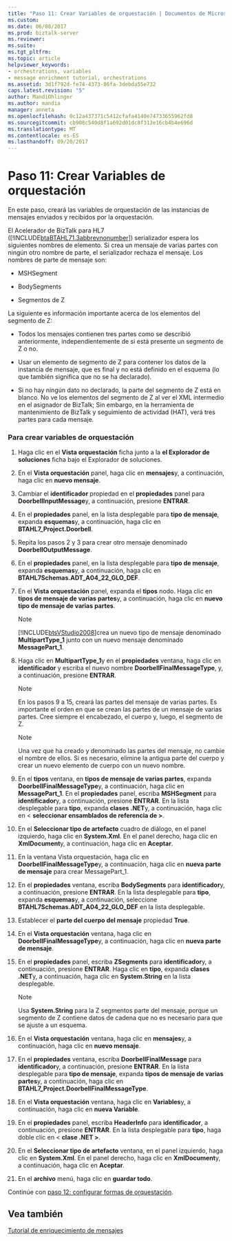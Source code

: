 ```yaml
---
title: "Paso 11: Crear Variables de orquestación | Documentos de Microsoft"
ms.custom: 
ms.date: 06/08/2017
ms.prod: biztalk-server
ms.reviewer: 
ms.suite: 
ms.tgt_pltfrm: 
ms.topic: article
helpviewer_keywords:
- orchestrations, variables
- message enrichment tutorial, orchestrations
ms.assetid: 3d1f792d-fe74-4373-86fa-3debda55e732
caps.latest.revision: "5"
author: MandiOhlinger
ms.author: mandia
manager: anneta
ms.openlocfilehash: 0c12a437371c5412cfafa4140e74733655962fd8
ms.sourcegitcommit: cb908c540d8f1a692d01dc8f313e16cb4b4e696d
ms.translationtype: MT
ms.contentlocale: es-ES
ms.lasthandoff: 09/20/2017
---
```

# <a name="step-11-create-orchestration-variables"></a>Paso 11: Crear Variables de orquestación
En este paso, creará las variables de orquestación de las instancias de mensajes enviados y recibidos por la orquestación.  
  
 El Acelerador de BizTalk para HL7 ([!INCLUDE[btaBTAHL71.3abbrevnonumber](../../includes/btabtahl71-3abbrevnonumber-md.md)]) serializador espera los siguientes nombres de elemento. Si crea un mensaje de varias partes con ningún otro nombre de parte, el serializador rechaza el mensaje. Los nombres de parte de mensaje son:  
  
-   MSHSegment  
  
-   BodySegments  
  
-   Segmentos de Z  
  
 La siguiente es información importante acerca de los elementos del segmento de Z:  
  
-   Todos los mensajes contienen tres partes como se describió anteriormente, independientemente de si está presente un segmento de Z o no.  
  
-   Usar un elemento de segmento de Z para contener los datos de la instancia de mensaje, que es final y no está definido en el esquema (lo que también significa que no se ha declarado).  
  
-   Si no hay ningún dato no declarado, la parte del segmento de Z está en blanco. No ve los elementos del segmento de Z al ver el XML intermedio en el asignador de BizTalk; Sin embargo, en la herramienta de mantenimiento de BizTalk y seguimiento de actividad (HAT), verá tres partes para cada mensaje.  
  
### <a name="to-create-orchestration-variables"></a>Para crear variables de orquestación  
  
1.  Haga clic en el **Vista orquestación** ficha junto a la **el Explorador de soluciones** ficha bajo el Explorador de soluciones.  
  
2.  En el **Vista orquestación** panel, haga clic en **mensajes**y, a continuación, haga clic en **nuevo mensaje**.  
  
3.  Cambiar el **identificador** propiedad en el **propiedades** panel para **DoorbellInputMessage**y, a continuación, presione **ENTRAR**.  
  
4.  En el **propiedades** panel, en la lista desplegable para **tipo de mensaje**, expanda **esquemas**y, a continuación, haga clic en **BTAHL7_Project.Doorbell**.  
  
5.  Repita los pasos 2 y 3 para crear otro mensaje denominado **DoorbellOutputMessage**.  
  
6.  En el **propiedades** panel, en la lista desplegable para **tipo de mensaje**, expanda **esquemas**y, a continuación, haga clic en **BTAHL7Schemas.ADT_A04_22_GLO_DEF**.  
  
7.  En el **Vista orquestación** panel, expanda el **tipos** nodo. Haga clic en **tipos de mensaje de varias partes**y, a continuación, haga clic en **nuevo tipo de mensaje de varias partes**.  
  
    > [!NOTE]
    >  [!INCLUDE[btsVStudio2008](../../includes/btsvstudio2008-md.md)]crea un nuevo tipo de mensaje denominado **MultipartType_1** junto con un nuevo mensaje denominado **MessagePart_1**.  
  
8.  Haga clic en **MultipartType_1**y en el **propiedades** ventana, haga clic en **identificador** y escriba el nuevo nombre **DoorbellFinalMessageType**, y, a continuación, presione **ENTRAR**.  
  
    > [!NOTE]
    >  En los pasos 9 a 15, creará las partes del mensaje de varias partes. Es importante el orden en que se crean las partes de un mensaje de varias partes. Cree siempre el encabezado, el cuerpo y, luego, el segmento de Z.  
  
    > [!NOTE]
    >  Una vez que ha creado y denominado las partes del mensaje, no cambie el nombre de ellos. Si es necesario, elimine la antigua parte del cuerpo y crear un nuevo elemento de cuerpo con un nuevo nombre.  
  
9. En el **tipos** ventana, en **tipos de mensaje de varias partes**, expanda **DoorbellFinalMessageType**y, a continuación, haga clic en **MessagePart_1**. En el **propiedades** panel, escriba **MSHSegment** para **identificador**y, a continuación, presione **ENTRAR**. En la lista desplegable para **tipo**, expanda **clases .NET**y, a continuación, haga clic en \< **seleccionar ensamblados de referencia de >**.  
  
10. En el **Seleccionar tipo de artefacto** cuadro de diálogo, en el panel izquierdo, haga clic en **System.Xml**. En el panel derecho, haga clic en **XmlDocument**y, a continuación, haga clic en **Aceptar**.  
  
11. En la ventana Vista orquestación, haga clic en **DoorbellFinalMessageType**y, a continuación, haga clic en **nueva parte de mensaje** para crear MessagePart_1.  
  
12. En el **propiedades** ventana, escriba **BodySegments** para **identificador**y, a continuación, presione **ENTRAR**. En la lista desplegable para **tipo**, expanda **esquemas**y, a continuación, seleccione **BTAHL7Schemas.ADT_A04_22_GLO_DEF** en la lista desplegable.  
  
13. Establecer el **parte del cuerpo del mensaje** propiedad **True**.  
  
14. En el **Vista orquestación** ventana, haga clic en **DoorbellFinalMessageType**y, a continuación, haga clic en **nueva parte de mensaje**.  
  
15. En el **propiedades** panel, escriba **ZSegments** para **identificador**y, a continuación, presione **ENTRAR**. Haga clic en **tipo**, expanda **clases .NET**y, a continuación, haga clic en **System.String** en la lista desplegable.  
  
    > [!NOTE]
    >  Usa **System.String** para la Z segmentos parte del mensaje, porque un segmento de Z contiene datos de cadena que no es necesario para que se ajuste a un esquema.  
  
16. En el **Vista orquestación** ventana, haga clic en **mensajes**y, a continuación, haga clic en **nuevo mensaje**.  
  
17. En el **propiedades** ventana, escriba **DoorbellFinalMessage** para **identificador**y, a continuación, presione **ENTRAR**. En la lista desplegable para **tipo de mensaje**, expanda **tipos de mensaje de varias partes**y, a continuación, haga clic en **BTAHL7_Project.DoorbellFinalMessageType**.  
  
18. En el **Vista orquestación** ventana, haga clic en **Variables**y, a continuación, haga clic en **nueva Variable**.  
  
19. En el **propiedades** panel, escriba **HeaderInfo** para **identificador**, a continuación, presione **ENTRAR**. En la lista desplegable para **tipo**, haga doble clic en \< **clase .NET >**.  
  
20. En el **Seleccionar tipo de artefacto** ventana, en el panel izquierdo, haga clic en **System.Xml**. En el panel derecho, haga clic en **XmlDocument**y, a continuación, haga clic en **Aceptar**.  
  
21. En el **archivo** menú, haga clic en **guardar todo**.  
  
 Continúe con [paso 12: configurar formas de orquestación](../../adapters-and-accelerators/accelerator-hl7/step-12-configure-orchestration-shapes.md).  
  
## <a name="see-also"></a>Vea también  
 [Tutorial de enriquecimiento de mensajes](../../adapters-and-accelerators/accelerator-hl7/message-enrichment-tutorial.md)